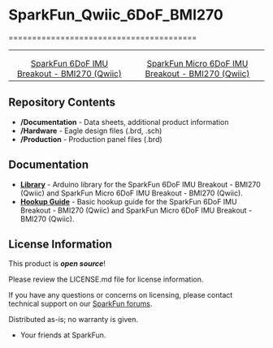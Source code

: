 # SparkFun_Qwiic_6DoF_BMI270
========================================


<table class="table table-hover table-striped table-bordered">
    <tr>
        <th class="text-center"> 
        </th>
        <th class="text-center">
        </th>
    </tr>
    <tr align="center">
        <td><a href="https://www.sparkfun.com/products/22397"><img src="https://cdn.sparkfun.com/assets/parts/2/2/4/2/9/22397_1_1.jpg" alt=""></a></td>
        <td><a href="https://www.sparkfun.com/products/22398"><img src="https://cdn.sparkfun.com/assets/parts/2/2/4/3/0/22398_1_1.jpg" alt=""></a></td>
    </tr>
    <tr align="center">
        <td><a href="https://www.sparkfun.com/products/22397">SparkFun 6DoF IMU Breakout - BMI270 (Qwiic)</a></td>
        <td><a href="https://www.sparkfun.com/products/22398">SparkFun Micro 6DoF IMU Breakout - BMI270 (Qwiic)</a></td>
    </tr>
</table>


Repository Contents
-------------------

* **/Documentation** - Data sheets, additional product information
* **/Hardware** - Eagle design files (.brd, .sch)
* **/Production** - Production panel files (.brd)

Documentation
--------------
* **[Library](https://github.com/sparkfun/SparkFun_BMI270_Arduino_Library)** - Arduino library for the SparkFun 6DoF IMU Breakout - BMI270 (Qwiic) and SparkFun Micro 6DoF IMU Breakout - BMI270 (Qwiic).
* **[Hookup Guide](http://docs.sparkfun.com/SparkFun_Qwiic_6DoF_BMI270/)** - Basic hookup guide for the SparkFun 6DoF IMU Breakout - BMI270 (Qwiic) and SparkFun Micro 6DoF IMU Breakout - BMI270 (Qwiic). 

License Information
-------------------

This product is _**open source**_! 

Please review the LICENSE.md file for license information. 

If you have any questions or concerns on licensing, please contact technical support on our [SparkFun forums](https://forum.sparkfun.com/viewforum.php?f=152).

Distributed as-is; no warranty is given.

- Your friends at SparkFun.

_<COLLABORATION CREDIT>_
